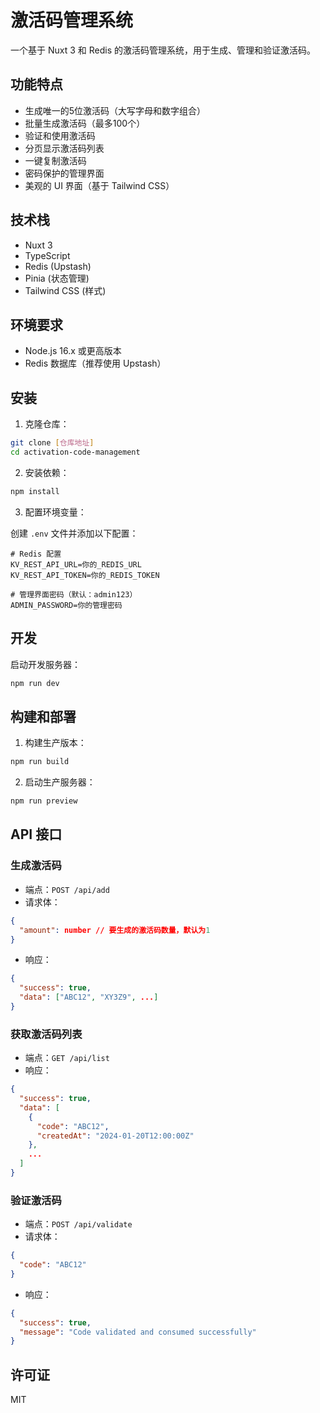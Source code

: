 # 激活码管理系统

一个基于 Nuxt 3 和 Redis 的激活码管理系统，用于生成、管理和验证激活码。

## 功能特点

- 生成唯一的5位激活码（大写字母和数字组合）
- 批量生成激活码（最多100个）
- 验证和使用激活码
- 分页显示激活码列表
- 一键复制激活码
- 密码保护的管理界面
- 美观的 UI 界面（基于 Tailwind CSS）

## 技术栈

- Nuxt 3
- TypeScript
- Redis (Upstash)
- Pinia (状态管理)
- Tailwind CSS (样式)

## 环境要求

- Node.js 16.x 或更高版本
- Redis 数据库（推荐使用 Upstash）

## 安装

1. 克隆仓库：
```bash
git clone [仓库地址]
cd activation-code-management
```

2. 安装依赖：
```bash
npm install
```

3. 配置环境变量：

创建 `.env` 文件并添加以下配置：
```env
# Redis 配置
KV_REST_API_URL=你的_REDIS_URL
KV_REST_API_TOKEN=你的_REDIS_TOKEN

# 管理界面密码（默认：admin123）
ADMIN_PASSWORD=你的管理密码
```

## 开发

启动开发服务器：
```bash
npm run dev
```

## 构建和部署

1. 构建生产版本：
```bash
npm run build
```

2. 启动生产服务器：
```bash
npm run preview
```

## API 接口

### 生成激活码
- 端点：`POST /api/add`
- 请求体：
```json
{
  "amount": number // 要生成的激活码数量，默认为1
}
```
- 响应：
```json
{
  "success": true,
  "data": ["ABC12", "XY3Z9", ...]
}
```

### 获取激活码列表
- 端点：`GET /api/list`
- 响应：
```json
{
  "success": true,
  "data": [
    {
      "code": "ABC12",
      "createdAt": "2024-01-20T12:00:00Z"
    },
    ...
  ]
}
```

### 验证激活码
- 端点：`POST /api/validate`
- 请求体：
```json
{
  "code": "ABC12"
}
```
- 响应：
```json
{
  "success": true,
  "message": "Code validated and consumed successfully"
}
```

## 许可证

MIT 